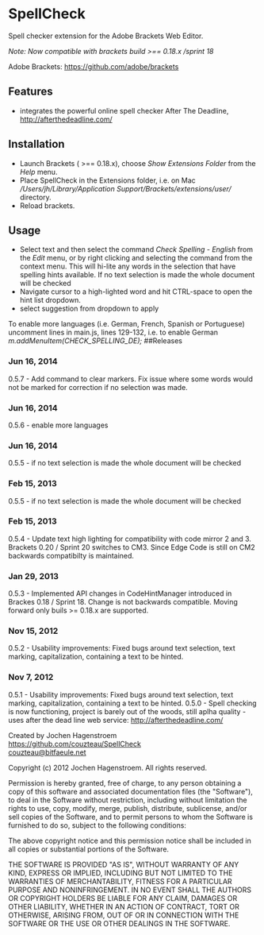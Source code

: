 SpellCheck
=============

Spell checker extension for the Adobe Brackets Web Editor.

_Note: Now compatible with brackets build >== 0.18.x  /sprint 18_ 

Adobe Brackets:
https://github.com/adobe/brackets

## Features
* integrates the powerful online spell checker After The Deadline, http://afterthedeadline.com/

## Installation

- Launch Brackets ( >== 0.18.x), choose _Show Extensions Folder_ from the _Help_ menu.
- Place SpellCheck in the Extensions folder, i.e. on Mac _/Users/jh/Library/Application Support/Brackets/extensions/user/_ directory.
- Reload brackets.


## Usage

- Select text and then select the command _Check Spelling - English_ from the _Edit_ menu, or by right clicking and selecting the command from the context menu. This will hi-lite any words in the selection that have spelling hints available. If no text selection is made the whole document will be checked
- Navigate cursor to a high-lighted word and hit CTRL-space to open the hint list dropdown.
- select suggestion from dropdown to apply

To enable more languages (i.e. German, French, Spanish or Portuguese) uncomment lines in main.js, lines 129-132, i.e. to enable German
    _m.addMenuItem(CHECK_SPELLING_DE);_
##Releases
### Jun 16, 2014
0.5.7 - Add command to clear markers. Fix issue where some words would not be marked for correction if no selection was made. 

### Jun 16, 2014
0.5.6 - enable more languages 

### Jun 16, 2014
0.5.5 - if no text selection is made the whole document will be checked 

### Feb 15, 2013
0.5.5 - if no text selection is made the whole document will be checked 

### Feb 15, 2013
0.5.4 - Update text high lighting for compatibility with code mirror 2 and 3. Brackets 0.20 / Sprint 20 switches to CM3. Since Edge Code is still on CM2 backwards compatibilty is maintained. 

### Jan 29, 2013
0.5.3 - Implemented API changes in CodeHintManager introduced in Brackes 0.18 / Sprint 18. Change is not backwards compatible. Moving forward only buils >= 0.18.x are supported.

### Nov 15, 2012
0.5.2 - Usability improvements: Fixed bugs around text selection, text marking, capitalization, containing a text to be hinted.


### Nov 7, 2012
0.5.1 - Usability improvements: Fixed bugs around text selection, text marking, capitalization, containing a text to be hinted.
0.5.0 - Spell checking is now functioning, project is barely out of the woods, still aplha quality - uses after the dead line web service: http://afterthedeadline.com/

Created by Jochen Hagenstroem  
https://github.com/couzteau/SpellCheck  
couzteau@bitfaeule.net 


Copyright (c) 2012 Jochen Hagenstroem. All rights reserved.

Permission is hereby granted, free of charge, to any person obtaining a
copy of this software and associated documentation files (the "Software"), 
to deal in the Software without restriction, including without limitation 
the rights to use, copy, modify, merge, publish, distribute, sublicense, 
and/or sell copies of the Software, and to permit persons to whom the 
Software is furnished to do so, subject to the following conditions:

The above copyright notice and this permission notice shall be included in
all copies or substantial portions of the Software.
  
THE SOFTWARE IS PROVIDED "AS IS", WITHOUT WARRANTY OF ANY KIND, EXPRESS OR
IMPLIED, INCLUDING BUT NOT LIMITED TO THE WARRANTIES OF MERCHANTABILITY, 
FITNESS FOR A PARTICULAR PURPOSE AND NONINFRINGEMENT. IN NO EVENT SHALL THE
AUTHORS OR COPYRIGHT HOLDERS BE LIABLE FOR ANY CLAIM, DAMAGES OR OTHER 
LIABILITY, WHETHER IN AN ACTION OF CONTRACT, TORT OR OTHERWISE, ARISING 
FROM, OUT OF OR IN CONNECTION WITH THE SOFTWARE OR THE USE OR OTHER 
DEALINGS IN THE SOFTWARE.
